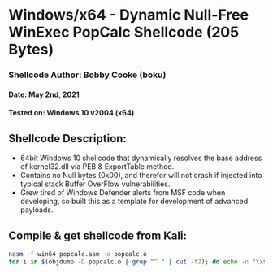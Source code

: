 # Windows/x64 - Dynamic Null-Free WinExec PopCalc Shellcode (205 Bytes)
### Shellcode Author: Bobby Cooke (boku)
#### Date:             May 2nd, 2021
#### Tested on:        Windows 10 v2004 (x64)
## Shellcode Description:
+ 64bit Windows 10 shellcode that dynamically resolves the base address of kernel32.dll via PEB & ExportTable method.
+ Contains no Null bytes (0x00), and therefor will not crash if injected into typical stack Buffer OverFlow vulnerabilities.
+ Grew tired of Windows Defender alerts from MSF code when developing, so built this as a template for development of advanced payloads.

## Compile & get shellcode from Kali:
```bash
nasm -f win64 popcalc.asm -o popcalc.o
for i in $(objdump -D popcalc.o | grep "^ " | cut -f2); do echo -n "\x$i" ; done
```
